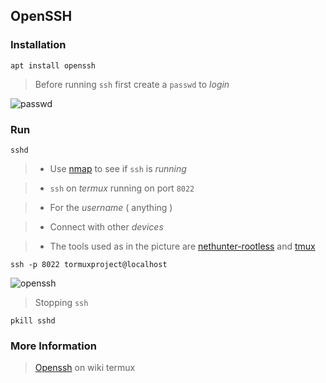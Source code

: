 ## OpenSSH

### Installation
```
apt install openssh
```
> Before running `ssh` first create a `passwd` to _login_

![passwd](https://i.ibb.co/fVWw9ch/passwd.jpg)

### Run
```
sshd
```

>* Use [nmap](../nmap) to see if `ssh` is _running_

>* `ssh` on _termux_ running on port `8022`

>* For the _username_ ( anything )

>* Connect with other _devices_

>* The tools used as in the picture are [nethunter-rootless](../nethunter-rootless) and [tmux](../tmux)

```
ssh -p 8022 tormuxproject@localhost
```

![openssh](https://i.ibb.co/Kyvj5Cp/openssh.jpg)

> Stopping `ssh`
```
pkill sshd
```

### More Information
> [Openssh](https://wiki.termux.com/wiki/Remote_Access) on wiki termux
